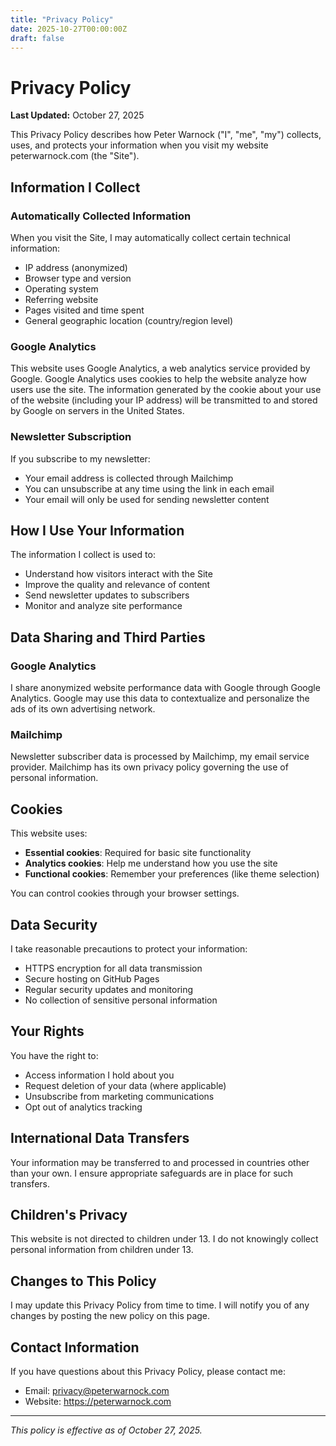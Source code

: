 ```yaml
---
title: "Privacy Policy"
date: 2025-10-27T00:00:00Z
draft: false
---
```


# Privacy Policy

**Last Updated:** October 27, 2025

This Privacy Policy describes how Peter Warnock ("I", "me", "my") collects, uses, and protects your information when you visit my website peterwarnock.com (the "Site").

## Information I Collect

### Automatically Collected Information
When you visit the Site, I may automatically collect certain technical information:
- IP address (anonymized)
- Browser type and version
- Operating system
- Referring website
- Pages visited and time spent
- General geographic location (country/region level)

### Google Analytics
This website uses Google Analytics, a web analytics service provided by Google. Google Analytics uses cookies to help the website analyze how users use the site. The information generated by the cookie about your use of the website (including your IP address) will be transmitted to and stored by Google on servers in the United States.

### Newsletter Subscription
If you subscribe to my newsletter:
- Your email address is collected through Mailchimp
- You can unsubscribe at any time using the link in each email
- Your email will only be used for sending newsletter content

## How I Use Your Information

The information I collect is used to:
- Understand how visitors interact with the Site
- Improve the quality and relevance of content
- Send newsletter updates to subscribers
- Monitor and analyze site performance

## Data Sharing and Third Parties

### Google Analytics
I share anonymized website performance data with Google through Google Analytics. Google may use this data to contextualize and personalize the ads of its own advertising network.

### Mailchimp
Newsletter subscriber data is processed by Mailchimp, my email service provider. Mailchimp has its own privacy policy governing the use of personal information.

## Cookies

This website uses:
- **Essential cookies**: Required for basic site functionality
- **Analytics cookies**: Help me understand how you use the site
- **Functional cookies**: Remember your preferences (like theme selection)

You can control cookies through your browser settings.

## Data Security

I take reasonable precautions to protect your information:
- HTTPS encryption for all data transmission
- Secure hosting on GitHub Pages
- Regular security updates and monitoring
- No collection of sensitive personal information

## Your Rights

You have the right to:
- Access information I hold about you
- Request deletion of your data (where applicable)
- Unsubscribe from marketing communications
- Opt out of analytics tracking

## International Data Transfers

Your information may be transferred to and processed in countries other than your own. I ensure appropriate safeguards are in place for such transfers.

## Children's Privacy

This website is not directed to children under 13. I do not knowingly collect personal information from children under 13.

## Changes to This Policy

I may update this Privacy Policy from time to time. I will notify you of any changes by posting the new policy on this page.

## Contact Information

If you have questions about this Privacy Policy, please contact me:
- Email: privacy@peterwarnock.com
- Website: https://peterwarnock.com

---

*This policy is effective as of October 27, 2025.*

